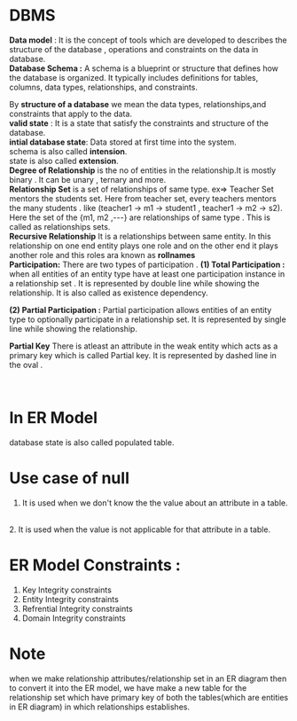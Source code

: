 # DBMS 
**Data model** : It is the concept of tools which are developed to describes the structure of the database , operations and constraints on the data in database.
<br>
**Database Schema :**
A schema is a blueprint or structure that defines how the database is organized. It typically includes definitions for tables, columns, data types, relationships, and constraints.
<br>

By **structure of a database** we mean the data types, relationships,and constraints that apply to the data.
<br>
**valid state** : It is a state that satisfy the constraints and structure of the database.
<br>
**intial database state**: Data stored at first time into the system.
<br>
schema is also called **intension**.
<br>
state is also called **extension**.
<br>
**Degree of Relationship** is the no of entities in the relationship.It is mostly binary . It can be unary , ternary and more.
<br>
**Relationship Set** is a set of relationships of same type.
ex=> Teacher Set mentors the students set. Here from teacher set, every teachers mentors the many students . like (teacher1 -> m1 -> student1 , teacher1 -> m2 -> s2). Here the set of the {m1, m2 ,---} are relationships of same type . This is called as relationships sets.
<br>
**Recursive Relationship** It is a relationships between same entity. In this relationship on one end entity plays one role and on the other end it plays another role and this roles ara known as **rollnames**
<br>
**Participation:** There are two types of participation . **(1) Total Participation :** when all entities of an entity type have at least one participation instance in a relationship set . It is represented by double line while showing the relationship. It is also called as existence dependency.
<br>

**(2) Partial Participation :** Partial participation allows entities of an entity type to optionally participate in a relationship set. It is represented by single line while showing the relationship.


**Partial Key** There is atleast an attribute in the weak entity which acts as a primary key which is called Partial key. It is represented by dashed line in the oval .

<br>

# In ER Model
database state is also called populated table.
<br>
# Use case of null
1. It is used when we don't know the the value about an attribute in a table.
<br>
2. It is used when the value is not applicable for that attribute in a table.
<br>

# ER Model Constraints :
1. Key Integrity constraints
2. Entity Integrity constraints
3. Refrential Integrity constraints
4. Domain Integrity constraints

# Note 
when we make relationship attributes/relationship set in an ER diagram then to convert it into the ER model, we have make a new table for the relationship set which have primary key of both the tables(which are entities in ER diagram) in which relationships establishes.


